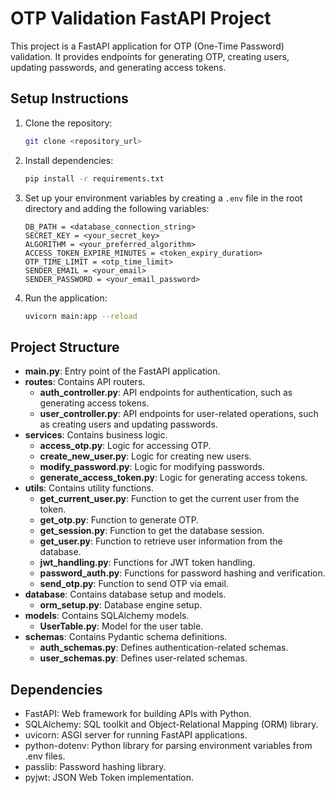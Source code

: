 # OTP Validation FastAPI Project

This project is a FastAPI application for OTP (One-Time Password) validation. It provides endpoints for generating OTP, creating users, updating passwords, and generating access tokens.

## Setup Instructions

1. Clone the repository:

    ```bash
    git clone <repository_url>
    ```

2. Install dependencies:

    ```bash
    pip install -r requirements.txt
    ```

3. Set up your environment variables by creating a `.env` file in the root directory and adding the following variables:

    ```plaintext
    DB_PATH = <database_connection_string>
    SECRET_KEY = <your_secret_key>
    ALGORITHM = <your_preferred_algorithm>
    ACCESS_TOKEN_EXPIRE_MINUTES = <token_expiry_duration>
    OTP_TIME_LIMIT = <otp_time_limit>
    SENDER_EMAIL = <your_email>
    SENDER_PASSWORD = <your_email_password>
    ```

4. Run the application:

    ```bash
    uvicorn main:app --reload
    ```

## Project Structure

- **main.py**: Entry point of the FastAPI application.
- **routes**: Contains API routers.
  - **auth_controller.py**: API endpoints for authentication, such as generating access tokens.
  - **user_controller.py**: API endpoints for user-related operations, such as creating users and updating passwords.
- **services**: Contains business logic.
  - **access_otp.py**: Logic for accessing OTP.
  - **create_new_user.py**: Logic for creating new users.
  - **modify_password.py**: Logic for modifying passwords.
  - **generate_access_token.py**: Logic for generating access tokens.
- **utils**: Contains utility functions.
  - **get_current_user.py**: Function to get the current user from the token.
  - **get_otp.py**: Function to generate OTP.
  - **get_session.py**: Function to get the database session.
  - **get_user.py**: Function to retrieve user information from the database.
  - **jwt_handling.py**: Functions for JWT token handling.
  - **password_auth.py**: Functions for password hashing and verification.
  - **send_otp.py**: Function to send OTP via email.
- **database**: Contains database setup and models.
  - **orm_setup.py**: Database engine setup.
- **models**: Contains SQLAlchemy models.
  - **UserTable.py**: Model for the user table.
- **schemas**: Contains Pydantic schema definitions.
  - **auth_schemas.py**: Defines authentication-related schemas.
  - **user_schemas.py**: Defines user-related schemas.

## Dependencies

- FastAPI: Web framework for building APIs with Python.
- SQLAlchemy: SQL toolkit and Object-Relational Mapping (ORM) library.
- uvicorn: ASGI server for running FastAPI applications.
- python-dotenv: Python library for parsing environment variables from .env files.
- passlib: Password hashing library.
- pyjwt: JSON Web Token implementation.
